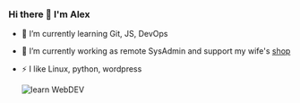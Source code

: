 ### Hi there 👋 I'm Alex

- 🌱 I’m currently learning Git, JS, DevOps
- 🔭 I’m currently working as remote SysAdmin and support my wife's [shop](https://busiko.shop)
- ⚡ I like Linux, python, wordpress
  
  ![learn WebDEV](https://i.pinimg.com/1200x/92/8f/90/928f90bcd221f78a30f18541a5ca2e7f.jpg)
<!--
**alkozp/alkozp** is a ✨ _special_ ✨ repository because its `README.md` (this file) appears on your GitHub profile.

Here are some ideas to get you started:

- 🔭 I’m currently working on ...
- 🌱 I’m currently learning ...
- 👯 I’m looking to collaborate on ...
- 🤔 I’m looking for help with ...
- 💬 Ask me about ...
- 📫 How to reach me: ...
- 😄 Pronouns: ...
- ⚡ Fun fact: ...
-->
